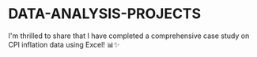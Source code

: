 # DATA-ANALYSIS-PROJECTS
I'm thrilled to share that I have completed a comprehensive case study on CPI inflation data using Excel! 📊✨
